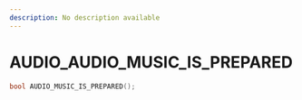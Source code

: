 ```yaml
---
description: No description available 
---
```


# AUDIO\_AUDIO_MUSIC_IS_PREPARED

```cpp
bool AUDIO_MUSIC_IS_PREPARED();
```